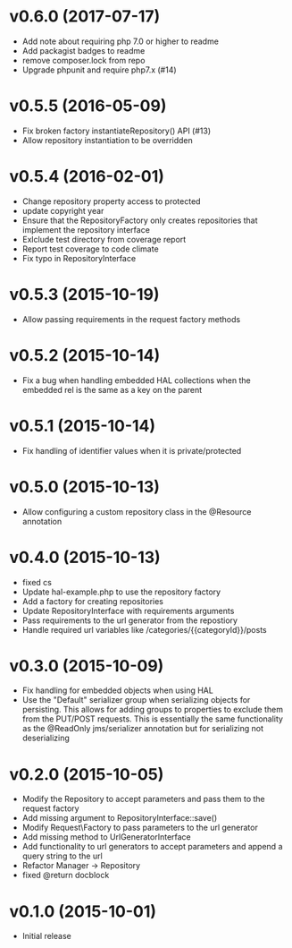 # v0.6.0 (2017-07-17)

* Add note about requiring php 7.0 or higher to readme
* Add packagist badges to readme
* remove composer.lock from repo
* Upgrade phpunit and require php7.x (#14)

# v0.5.5 (2016-05-09)

* Fix broken factory instantiateRepository() API (#13)
* Allow repository instantiation to be overridden

# v0.5.4 (2016-02-01)

* Change repository property access to protected
* update copyright year
* Ensure that the RepositoryFactory only creates repositories that implement the repository interface
* Exlclude test directory from coverage report
* Report test coverage to code climate
* Fix typo in RepositoryInterface

# v0.5.3 (2015-10-19)

* Allow passing requirements in the request factory methods

# v0.5.2 (2015-10-14)

* Fix a bug when handling embedded HAL collections when the embedded rel is the same as a key on the parent

# v0.5.1 (2015-10-14)

* Fix handling of identifier values when it is private/protected

# v0.5.0 (2015-10-13)

* Allow configuring a custom repository class in the @Resource annotation

# v0.4.0 (2015-10-13)

* fixed cs
* Update hal-example.php to use the repository factory
* Add a factory for creating repositories
* Update RepositoryInterface with requirements arguments
* Pass requirements to the url generator from the repostiory
* Handle required url variables like /categories/{{categoryId}}/posts

# v0.3.0 (2015-10-09)

* Fix handling for embedded objects when using HAL
* Use the "Default" serializer group when serializing objects for persisting. This allows for adding groups to properties to exclude them from the PUT/POST requests. This is essentially the same functionality as the @ReadOnly jms/serializer annotation but for serializing not deserializing

# v0.2.0 (2015-10-05)

* Modify the Repository to accept parameters and pass them to the request factory
* Add missing argument to RepositoryInterface::save()
* Modify Request\Factory to pass parameters to the url generator
* Add missing method to UrlGeneratorInterface
* Add functionality to url generators to accept parameters and append a query string to the url
* Refactor Manager -> Repository
* fixed @return docblock

# v0.1.0 (2015-10-01)

* Initial release
